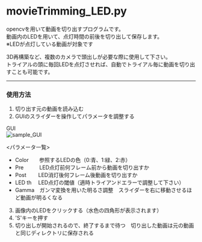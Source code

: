 # movieTrimming_LED.py　<br>
opencvを用いて動画を切り出すプログラムです。 <br>
動画内のLEDを用いて、点灯時間の前後を切り出して保存します。 <br>
※LEDが点灯している動画が対象です <br>

3D再構築など、複数のカメラで頭出しが必要な際に使用して下さい。 <br>
トライアルの頭に毎回LEDを点灯させれば、自動でトライアル毎に動画を切り出すことも可能です。 <br>

---
### 使用方法
1. 切り出す元の動画を読み込む  <br>
2. GUIのスライダーを操作してパラメータを調整する  <br>

GUI <br>
![sample_GUI](https://user-images.githubusercontent.com/13012265/68525142-db7dbf00-0311-11ea-9ac6-15635007382a.png)

<パラメータ一覧> <br>
 - Color　　参照するLEDの色（0:青、1:緑、2:赤）
 - Pre　　　LED点灯前何フレーム前から動画を切り出すか
 - Post　　 LED消灯後何フレーム後動画を切り出すか
 - LED th　 LED点灯の閾値（適時トライアンドエラーで調整して下さい）
 - Gamma　ガンマ変換を用いた明るさ調整　スライダーを右に移動させるほど動画が明るくなる

3. 画像内のLEDをクリックする（水色の四角形が表示されます）  <br>
4. 'S'キーを押す  <br>
5. 切り出しが開始されるので、終了するまで待つ　切り出した動画は元の動画と同じディレクトリに保存される  <br>
